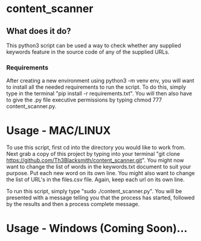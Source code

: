 # content_scanner


## What does it do?

This python3 script can be used a way to check whether any supplied keywords feature in the source code of any of the supplied URLs.

### Requirements

After creating a new environment using python3 -m venv env, you will want to install all the needed requirements to run the script.
To do this, simply type in the terminal "pip install -r requirements.txt".
You will then also have to give the .py file executive permissions by typing chmod 777 content_scanner.py.


# Usage - MAC/LINUX

To use this script, first cd into the directory you would like to work from.
Next grab a copy of this project by typing into your terminal "git clone https://github.com/Th3Blacksmith/content_scanner.git".
You might now want to change the list of words in the keywords.txt document to suit your purpose. Put each new word on its own line.
You might also want to change the list of URL's in the files.csv file. Again, keep each url on its own line.

To run this script, simply type "sudo ./content_scanner.py". You will be presented with a message telling you that the process has started, followed by the results and then a process complete message.

# Usage - Windows (Coming Soon)...
